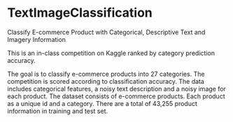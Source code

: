 # TextImageClassification
Classify E-commerce Product with Categorical, Descriptive Text and Imagery Information 

This is an in-class competition on Kaggle ranked by category prediction accuracy. 

The goal is to classify e-commerce products into 27 categories. The competition is scored according to classification accuracy. The data includes categorical features, a noisy text description and a noisy image for each product. The dataset consists of e-commerce products. Each product as a unique id and a category. There are a total of 43,255 product information in training and test set. 
